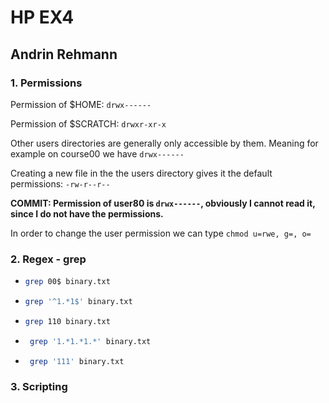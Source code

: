 # HP EX4

## Andrin Rehmann

### 1. Permissions

Permission of $HOME: `drwx------`

Permission of $SCRATCH: `drwxr-xr-x`

Other users directories are generally only accessible by them. Meaning for example on course00 we have `drwx------`

Creating a new file in the the users directory gives it the default permissions: `-rw-r--r--`

**COMMIT: Permission of user80 is `drwx------`, obviously I cannot read it, since I do not have the permissions.**

In order to change the user permission we can type `chmod u=rwe, g=, o=`

### 2. Regex - grep

- ```bash
  grep 00$ binary.txt
  ```

- ```bash
  grep '^1.*1$' binary.txt
  ```

- ```bash
  grep 110 binary.txt
  ```

- ```bash
   grep '1.*1.*1.*' binary.txt    
  ```

- ```bash
   grep '111' binary.txt    
  ```



### 3. Scripting











